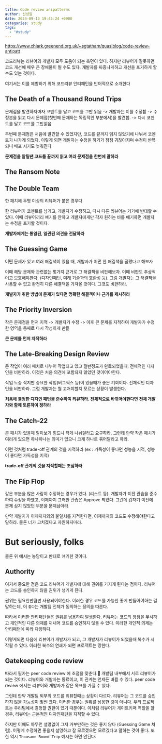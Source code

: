```yaml
---
title: Code review anipatterns
author: 신성일
date: 2024-09-13 19:45:24 +0900
categories: study
tags:
  - "#study"
---
```

https://www.chiark.greenend.org.uk/~sgtatham/quasiblog/code-review-antipatt

코드리뷰는 리뷰어와 개발자 모두 도움이 되는 측면이 있다. 하지만 리뷰어가 잘못하면 코드 개선에 매우 큰 장애물이 될 수도 있다. 개발자를 짜증나게하고 개선을 포기하게 할수도 있는 것이다.

여기서는 이를 예방하기 위해 코드리뷰 안티패턴을 반어적으로 소개한다

## The Death of a Thousand Round Trips

문제점을 발견하자마자 코멘트를 달고 코드를 그만 읽음 -> 개발자는 이를 수정함 -> 수정본을 읽고 다시 문제점(첫번째 문제와는 독립적인 부분에서)을 발견함. -> 다시 코멘트를 달고 코드를 그만읽음

두번째 문제점은 처음에 발견할 수 있었지만, 코드를 끝까지 읽지 않았기에 나눠서 코멘트가 나가게 되었다. 이렇게 되면 개발자는 수정을 하기가 점점 귀찮아지며 수정이 반복되니 배포 시기도 늦춰진다

**문제점을 알릴땐 코드를 끝까지 읽고 여러 문제점을 한번에 말하라**

## The Ransom Note


## The Double Team

한 패치에 두명 이상의 리뷰어가 붙은 경우다

한 리뷰어가 코멘트를 남기고, 개발자가 수정하고, 다시 다른 리뷰어는 거기에 반대할 수 있다. 이때 리뷰어끼리 얘기를 안하고 개발자에게만 각자 원하는 바를 얘기하면 개발자는 수정을 포기할 것이다.

**개발자에게는 통일된, 일관된 의견을 전달하라**

## The Guessing Game

어떤 문제가 있고 여러 해결책이 있을 때, 개발자가 어떤 한 해결책을 골랐다고 해보자

이때 해당 문제와 관련없는 몇가지 근거로 그 해결책을 비판해보자. 이때 비판도 추상적이고 모호해야한다. (디자인패턴, 미래 기술과의 호환성 등). 그럼 개발자는 그 해결책을 사용할 수 없고 완전히 다른 해결책을 가져올 것이다. 그것도 비판하라.


**개발자가 취한 방법에 문제가 있다면 명확한 해결책이나 근거를 제시하라**

## The Priority Inversion

작은 문제점을 먼저 지적 -> 개발자가 수정 -> 이후 큰 문제를 지적하여 개발자가 수정한 영역을 통째로 다시 작성하게 만듦

**큰 문제를 먼저 지적하라**


## The Late-Breaking Design Review

큰 작업이 여러 패치로 나누어 작업되고 있고 절반정도가 완료되었을때, 전체적인 디자인을 비판하라. 이것은 처음 의견에 포함되지 않았던 것이어야한다.

작업 도중 작지만 중요한 작업(버그픽스 등)이 있을때가 좋은 기회이다. 전체적인 디자인을 비판하라. 그럼 개발자는 뭘 고쳐야할지 모르는 상황이 발생한다.


**처음에 결정한 디자인 패턴을 준수하여 리뷰하라. 전체적으로 바뀌어야한다면 전체 개발자와 함께 토론하여 정하라**

## The Catch-22

큰 패치가 있을때 알아보기 힘드니 작게 나눠달라고 요구하라. 그런데 만약 작은 패치가 여러개 있으면 하나하나는 의미가 없으니 크게 하나로 묶어달라고 하라.

이런 것처럼 trade-off 관계의 것을 지적하라 (ex : 가독성이 좋다면 성능을 지적, 성능이 좋다면 가독성을 지적)

**trade-off 관계의 것을 지적할때는 조심하라**


## The Flip Flop

같은 부분을 많은 사람이 수정하는 경우가 있다. (리스트 등). 개발자가 이전 관습을 준수하여 수정을 하였고, 이제까지 그러한 관습은 Approve 되었다. 그런데 갑자기 이전에 문제 삼지 않았던 부분을 문제삼아라.

만약 개발자가 이제까지와의 불일치를 지적한다면, 이제까지의 코드도 수정해야한다고 말하라. 물론 너가 고치겠다고 자원하지마라. 


# But seriously, folks

물론 위 예시는 농담이고 반대로 얘기한 것이다.

## Authority

여기서 중요한 점은 코드 리뷰어가 개발자에 대해 권위를 가지게 된다는 점이다. 리뷰어는 코드를 승인하지 않을 권위가 생기게 된다.

권위는 필요한만큼만 사용되어야한다. 이러한 경우 코드를 가능한 좋게 만들어야하는 걸 말하는데, 이 `좋다`는 개발팀 전체가 동의하는 정의를 따른다.

따라서 이러한 안티패턴들은 권위를 남용하여 발생한다. 리뷰어는 코드의 장점을 무시하고 개인적인 다른 의제를 꺼내어 코드를 승인하지 않을 수 있다. 이러한 개인적 의제는 안티패턴에 따라 다양하다. 

이렇게되면 다음에 리뷰어가 개발자가 되고, 그 개발자가 리뷰어가 되었을때 복수가 시작될 수 있다. 이러한 복수의 연쇄가 되면 프로젝트는 망한다.

## Gatekeeping code review

따라서 필자는 peer code review 에 초점을 맞춘다. 개발팀 내부에서 서로 리뷰어가 되는 것이다. 리뷰어와 개발자는 동료이고, 이 관계는 언제든 바뀔 수 있다.  peer code review 에서는 리뷰어와 개발자가 같은 목표를 가질 수 있다.

그런데 만약 개발팀 외부의 코드를 리뷰할때는 상황이 다르다. 리뷰어는 그 코드를 승인하지 않을 가능성이 훨씬 크다. 이러한 경우는 권위를 남용한 것이 아니다. 우리 프로젝트는 우리팀에서 결정할 권한이 있기 때문이다. 이처럼 리뷰어가 게이트키퍼 역할을 할 경우, 리뷰어는 근본적인 디자인패턴을 지적할 수 있다. 

하지만 이때도 아무런 설명없이 그저 거부만하는 것은 좋지 않다 (Guessing Game 처럼). 어떻게 수정하면 좋을지 설명하고 잘 모르겠으면 모르겠다고 말하는 것이 좋다. 또한 역시 `Thousand Round Trip` 예시는 하면 안된다. 

